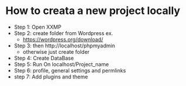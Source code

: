 # How to creata a new project locally

- Step 1: Open XXMP
- Step 2: create folder from Wordpress ex.
    - https://wordpress.org/download/
- Step 3: then http://localhost/phpmyadmin
    - otherwise just create folder 
- Step 4: Create DataBase
- Step 5: Run On localhost/Project_name
- Step 6: profile, general settings and permlinks
- step 7: Add plugins and theme